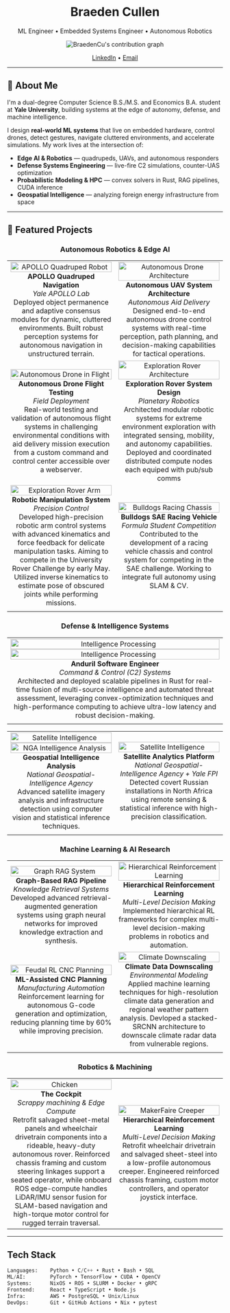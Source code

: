 <h1 align="center">Braeden Cullen </h1>
<p align="center">
  ML Engineer • Embedded Systems Engineer • Autonomous Robotics  
</p>

<p align="center">
  <img src="https://ghchart.rshah.org/BraedenCu" alt="BraedenCu's contribution graph" />
</p>

<p align="center">
  <!--a href="https://www.braedencullen.com">🌐 Website</a-->
  <a href="https://www.linkedin.com/in/braeden-cullen">LinkedIn</a> •
  <a href="mailto:braeden.cullen@yale.edu">Email</a>
</p>

---

## 🐙 **About Me**
I'm a dual-degree Computer Science B.S./M.S. and Economics B.A. student at **Yale University**, building systems at the edge of autonomy, defense, and machine intelligence.

I design **real-world ML systems** that live on embedded hardware, control drones, detect gestures, navigate cluttered environments, and accelerate simulations. My work lives at the intersection of:

- **Edge AI & Robotics** — quadrupeds, UAVs, and autonomous responders  
- **Defense Systems Engineering** — live-fire C2 simulations, counter-UAS optimization  
- **Probabilistic Modeling & HPC** — convex solvers in Rust, RAG pipelines, CUDA inference  
- **Geospatial Intelligence** — analyzing foreign energy infrastructure from space  

---

## 🐙 **Featured Projects**

<div align="center">

### Autonomous Robotics & Edge AI

<table>
<tr>
<td align="center" width="50%">
  <img src="images/apollo-quadupedal.png" alt="APOLLO Quadruped Robot" width="100%"/>
  <br><strong>APOLLO Quadruped Navigation</strong>
  <br><em>Yale APOLLO Lab</em>
  <br>Deployed object permanence and adaptive consensus modules for dynamic, cluttered environments. Built robust perception systems for autonomous navigation in unstructured terrain.
</td>
<td align="center" width="50%">
  <img src="images/autonomous-drone-architecture.png" alt="Autonomous Drone Architecture" width="100%"/>
  <br><strong>Autonomous UAV System Architecture</strong>
  <br><em>Autonomous Aid Delivery</em>
  <br>Designed end-to-end autonomous drone control systems with real-time perception, path planning, and decision-making capabilities for tactical operations.
</td>
</tr>
<tr>
<td align="center" width="50%">
  <img src="images/autonomous-drone.jpeg" alt="Autonomous Drone in Flight" width="100%"/>
  <br><strong>Autonomous Drone Flight Testing</strong>
  <br><em>Field Deployment</em>
  <br>Real-world testing and validation of autonomous flight systems in challenging environmental conditions with aid delivery mission execution from a custom command and control center accessible over a webserver.
</td>
<td align="center" width="50%">
  <img src="images/exploration-rover-architecture.png" alt="Exploration Rover Architecture" width="100%"/>
  <br><strong>Exploration Rover System Design</strong>
  <br><em>Planetary Robotics</em>
  <br>Architected modular robotic systems for extreme environment exploration with integrated sensing, mobility, and autonomy capabilities. Deployed and coordinated distributed compute nodes each equiped with pub/sub comms
</td>
</tr>
<tr>
<td align="center" width="50%">
  <img src="images/exploration-rover-arm.png" alt="Exploration Rover Arm" width="100%"/>
  <br><strong>Robotic Manipulation System</strong>
  <br><em>Precision Control</em>
  <br>Developed high-precision robotic arm control systems with advanced kinematics and force feedback for delicate manipulation tasks. Aiming to compete in the University Rover Challenge by early May. Utilized inverse kinematics to estimate pose of obscured joints while performing missions.
</td>
<td align="center" width="50%">
  <img src="images/bulldogs-racing-chassis.png" alt="Bulldogs Racing Chassis" width="100%"/>
  <br><strong>Bulldogs SAE Racing Vehicle</strong>
  <br><em>Formula Student Competition</em>
  <br>Contributed to the development of a racing vehicle chassis and control system for competing in the SAE challenge. Working to integrate full autonomy using SLAM & CV.
</td>
</tr>
<td align="center" width="50%">
</td>
<td align="center" width="50%">
</td>
</table>

### Defense & Intelligence Systems

<table>
<tr>
<td align="center" width="100%">
  <img src="images/anduril-class.jpg" align="center" alt="Intelligence Processing" width="100%"/>
  <img src="images/anduril-lattice.jpg" align="center" alt="Intelligence Processing" width="100%"/>
  <br><strong>Anduril Software Engineer</strong>
  <br><em>Command & Control (C2) Systems</em>
  <br>Architected and deployed scalable pipelines in Rust for real-time fusion of multi-source intelligence and automated threat assessment, leveraging convex-optimization techniques and high-performance computing to achieve ultra-low latency and robust decision-making.
</td>
</tr>
<td align="center" width="50%">
</td>
</table>
<table>
<tr>
<td align="center" width="50%">
  <img src="images/nga-intel.png" alt="Satellite Intelligence" width="100%"/>
  <img src="images/nga.png" alt="NGA Intelligence Analysis" width="100%"/>
  <br><strong>Geospatial Intelligence Analysis</strong>
  <br><em>National Geospatial-Intelligence Agency</em>
  <br>Advanced satellite imagery analysis and infrastructure detection using computer vision and statistical inference techniques.
</td>
<td align="center" width="50%">
  <img src="images/nga-satellite.png" alt="Satellite Intelligence" width="100%"/>
  <br><strong>Satellite Analytics Platform</strong>
  <br><em>National Geospatial-Intelligence Agency + Yale FPI</em>
  <br>Detected covert Russian installations in North Africa using remote sensing & statistical inference with high-precision classification.
</td>
</tr>
<tr>
<td align="center" width="50%">
</td>
<td align="center" width="50%">
</td>
</tr>
</table>

### Machine Learning & AI Research

<table>
<tr>
<td align="center" width="50%">
  <img src="images/graph-rag-alumni.png" alt="Graph RAG System" width="100%"/>
  <br><strong>Graph-Based RAG Pipeline</strong>
  <br><em>Knowledge Retrieval Systems</em>
  <br>Developed advanced retrieval-augmented generation systems using graph neural networks for improved knowledge extraction and synthesis.
</td>
<td align="center" width="50%">
  <img src="images/hierarchical-rl.png" alt="Hierarchical Reinforcement Learning" width="100%"/>
  <br><strong>Hierarchical Reinforcement Learning</strong>
  <br><em>Multi-Level Decision Making</em>
  <br>Implemented hierarchical RL frameworks for complex multi-level decision-making problems in robotics and automation.
</td>
</tr>
<tr>
<td align="center" width="50%">
  <img src="images/feudal-rl-cnc.gif" alt="Feudal RL CNC Planning" width="100%"/>
  <br><strong>ML-Assisted CNC Planning</strong>
  <br><em>Manufacturing Automation</em>
  <br>Reinforcement learning for autonomous G-code generation and optimization, reducing planning time by 60% while improving precision.
</td>
<td align="center" width="50%">
  <img src="images/climate_downscaling.png" alt="Climate Downscaling" width="100%"/>
  <br><strong>Climate Data Downscaling</strong>
  <br><em>Environmental Modeling</em>
  <br>Applied machine learning techniques for high-resolution climate data generation and regional weather pattern analysis. Devloped a stacked-SRCNN architecture to downscale climate radar data from vulnerable regions.
</td>
</tr>
<td align="center" width="50%">
</td>
<td align="center" width="50%">
</td>
</tr>
</table>

### Robotics & Machining

<table>
<tr>
<td align="center" width="50%">
  <img src="images/chicken.jpg" alt="Chicken" width="100%"/>
  <br><strong>The Cockpit</strong>
  <br><em>Scrappy machining & Edge Compute</em>
  <br>Retrofit salvaged sheet-metal panels and wheelchair drivetrain components into a rideable, heavy-duty autonomous rover. Reinforced chassis framing and custom steering linkages support a seated operator, while onboard ROS edge-compute handles LiDAR/IMU sensor fusion for SLAM-based navigation and high-torque motor control for rugged terrain traversal.
</td>
<td align="center" width="50%">
  <img src="images/makerfaire.jpg" alt="MakerFaire Creeper" width="100%"/>
  <br><strong>Hierarchical Reinforcement Learning</strong>
  <br><em>Multi-Level Decision Making</em>
  <br>Retrofit wheelchair drivetrain and salvaged sheet-steel into a low-profile autonomous creeper. Engineered reinforced chassis framing, custom motor controllers, and operator joystick interface. 
</td>
</tr>
</table>

</div>

---

## Tech Stack

```python
Languages:    Python • C/C++ • Rust • Bash • SQL
ML/AI:        PyTorch • TensorFlow • CUDA • OpenCV
Systems:      NixOS • ROS • SLURM • Docker • gRPC  
Frontend:     React • TypeScript • Node.js  
Infra:        AWS • PostgreSQL • Unix/Linux
DevOps:       Git • GitHub Actions • Nix • pytest
```
